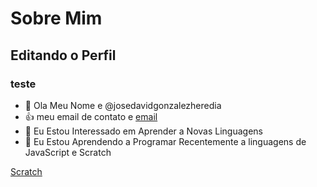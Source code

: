 # Sobre Mim

## Editando o Perfil

### teste

- 👋 Ola Meu Nome e @josedavidgonzalezheredia
- 👍 meu email de contato e [email](Heredia.Jose@escola.pr.gov.br)
- 👀 Eu Estou Interessado em Aprender a Novas Linguagens
- 🌱 Eu Estou Aprendendo a Programar Recentemente a linguagens de JavaScript e Scratch


[Scratch](https://img.shields.oi/badge/Scratch-4D97FF?style=for-the-badge&logo=Scratch&logoColor=white)

